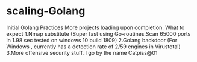 # scaling-Golang
Initial Golang Practices
More projects loading upon completion.
What to expect 
1.Nmap substitute (Super fast using Go-routines.Scan 65000 ports in 1.98 sec tested on windows 10 build 1809)
2.Golang backdoor (For Windows , currently has a detection rate of 2/59 engines in Virustotal)
3.More offensive security stuff.
I go by the name Catpiss@01
